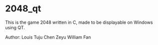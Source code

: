 # 2048_qt
This is the game 2048 written in C, made to be displayable on Windows using QT.


Author: Louis Tuju Chen
        Zeyu William Fan
